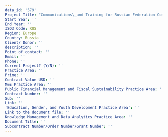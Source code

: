 ```yaml
---
data_id: '579'
Project Title: "Communications\_and Training for Russian Federation Commission on Securities Markets"
Start Year: ''
End Year: ''
ISO3 Code: RUS
Region: Europe
Country: Russia
Client/ Donor: ''
description: ''
Point of contact: ''
Email: ''
Phone: ''
Current Project? (Y/N): ''
Practice Area: ''
Prime: ''
Contract Value USD: ''
M&E Practice Area: ''
Public Financial Management and Fiscal Sustainability Practice Area: ''
Contract Number: ''
Sub: ''
Link: ''
'Education, Gender, and Youth Development Practice Area': ''
Link to the document file: ''
Knowledge Management and Data Analytics Practice Area: ''
Document Title: ''
Subcontract Number/Order Number/Grant Number: ''
---
```

